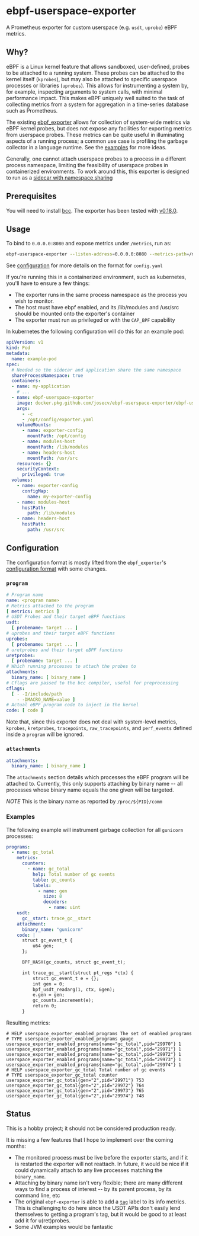 # ebpf-userspace-exporter

A Prometheus exporter for custom userspace (e.g. `usdt`, `uprobe`) eBPF metrics.

## Why?

eBPF is a Linux kernel feature that allows sandboxed, user-defined, probes to be attached to a running system.
These probes can be attached to the kernel itself (`kprobes`), but may also be attached to specific userspace processes or libraries (`uprobes`).
This allows for instrumenting a system by, for example, inspecting arguments to system calls, with minimal performance impact.
This makes eBPF uniquely well suited to the task of collecting metrics from a system for aggregation in a time-series database such as Prometheus.

The existing [ebpf_exporter](https://github.com/cloudflare/ebpf_exporter) allows for collection of system-wide metrics via eBPF kernel probes, but does not expose any facilities for exporting metrics from userspace probes.
These metrics can be quite useful in illuminating aspects of a running process; a common use case is profiling the garbage collector in a language runtime.
See the [examples](./examples) for more ideas.

Generally, one cannot attach userspace probes to a process in a different process namespace, limiting the feasibility of userspace probes in containerized environments.
To work around this, this exporter is designed to run as a [sidecar with namespace sharing](https://kubernetes.io/docs/tasks/configure-pod-container/share-process-namespace/)

## Prerequisites

You will need to install [bcc](https://github.com/iovisor/bcc/blob/master/INSTALL.md#source).
The exporter has been tested with [v0.18.0](https://github.com/iovisor/bcc/releases/tag/v0.18.0).

## Usage

To bind to `0.0.0.0:8080` and expose metrics under `/metrics`, run as:

```bash
ebpf-userspace-exporter --listen-address=0.0.0.0:8080 --metrics-path=/metrics --probe-config=/path/to/config.yaml
```

See [configuration](#configuration) for more details on the format for `config.yaml`

If you're running this in a containerized environment, such as kubernetes, you'll have to ensure a few things:

* The exporter runs in the same process namespace as the process you wish to monitor.
* The host must have ebpf enabled, and its /lib/modules and /usr/src should be mounted onto the exporter's container
* The exporter must run as privileged or with the `CAP_BPF` capability

In kubernetes the following configuration will do this for an example pod:

```yaml
apiVersion: v1
kind: Pod
metadata:
  name: example-pod
spec:
  # Needed so the sidecar and application share the same namespace
  shareProcessNamespace: true
  containers:
  - name: my-application
    # ...
  - name: ebpf-userspace-exporter
    image: docker.pkg.github.com/josecv/ebpf-userspace-exporter/ebpf-userspace-exporter:v0.0.1
    args:
      - -c
      - /opt/config/exporter.yaml
    volumeMounts:
      - name: exporter-config
        mountPath: /opt/config
      - name: modules-host
        mountPath: /lib/modules
      - name: headers-host
        mountPath: /usr/src
    resources: {}
    securityContext:
      privileged: true
  volumes:
    - name: exporter-config
      configMap:
        name: my-exporter-config
    - name: modules-host
      hostPath:
        path: /lib/modules
    - name: headers-host
      hostPath:
        path: /usr/src
```

## Configuration

The configuration format is mostly lifted from the `ebpf_exporter`'s [configuration format](https://github.com/cloudflare/ebpf_exporter#configuration) with some changes.


### `program`

```yaml
# Program name
name: <program name>
# Metrics attached to the program
[ metrics: metrics ]
# USDT Probes and their target eBPF functions
usdt:
  [ probename: target ... ]
# uprobes and their target eBPF functions
uprobes:
  [ probename: target ... ]
# uretprobes and their target eBPF functions
uretprobes:
  [ probename: target ... ]
# Which running processes to attach the probes to
attachments:
  binary_name: [ binary_name ]
# Cflags are passed to the bcc compiler, useful for preprocessing
cflags:
  [ - -I/include/path
    - -DMACRO_NAME=value ]
# Actual eBPF program code to inject in the kernel
code: [ code ]
```

Note that, since this exporter does not deal with system-level metrics, `kprobes`, `kretprobes`, `tracepoints`, `raw_tracepoints`, and `perf_events` defined inside a `program` will be ignored.

### `attachments`

```yaml
attachments:
  binary_name: [ binary_name ]
```

The `attachments` section details which processes the eBPF program will be attached to.
Currently, this only supports attaching by binary name -- all processes whose binary name equals the one given will be targeted.

*NOTE* This is the binary name as reported by `/proc/${PID}/comm`

### Examples

The following example will instrument garbage collection for all `gunicorn` processes:

```yaml
programs:
  - name: gc_total
    metrics:
      counters:
        - name: gc_total
          help: Total number of gc events
          table: gc_counts
          labels:
            - name: gen
              size: 8
              decoders:
                - name: uint
    usdt:
      gc__start: trace_gc__start
    attachment:
      binary_name: "gunicorn"
    code: |
      struct gc_event_t {
          u64 gen;
      };

      BPF_HASH(gc_counts, struct gc_event_t);

      int trace_gc__start(struct pt_regs *ctx) {
          struct gc_event_t e = {};
          int gen = 0;
          bpf_usdt_readarg(1, ctx, &gen);
          e.gen = gen;
          gc_counts.increment(e);
          return 0;
      }
```

Resulting metrics:

```
# HELP userspace_exporter_enabled_programs The set of enabled programs
# TYPE userspace_exporter_enabled_programs gauge
userspace_exporter_enabled_programs{name="gc_total",pid="29970"} 1
userspace_exporter_enabled_programs{name="gc_total",pid="29971"} 1
userspace_exporter_enabled_programs{name="gc_total",pid="29972"} 1
userspace_exporter_enabled_programs{name="gc_total",pid="29973"} 1
userspace_exporter_enabled_programs{name="gc_total",pid="29974"} 1
# HELP userspace_exporter_gc_total Total number of gc events
# TYPE userspace_exporter_gc_total counter
userspace_exporter_gc_total{gen="2",pid="29971"} 753
userspace_exporter_gc_total{gen="2",pid="29972"} 764
userspace_exporter_gc_total{gen="2",pid="29973"} 765
userspace_exporter_gc_total{gen="2",pid="29974"} 748
```

## Status

This is a hobby project; it should not be considered production ready.

It is missing a few features that I hope to implement over the coming months:

* The monitored process must be live before the exporter starts, and if it is restarted the exporter will not reattach. In future, it would be nice if it could dynamically attach to any live processes matching the `binary_name`.
* Attaching by binary name isn't very flexible; there are many different ways to find a process of interest -- by its parent process, by its command line, etc
* The original `ebpf-exporter` is able to add a [`tag`](https://github.com/cloudflare/ebpf_exporter#ebpf_exporter_ebpf_programs) label to its info metrics. This is challenging to do here since the USDT APIs don't easily lend themselves to getting a program's tag, but it would be good to at least add it for u(ret)probes.
* Some JVM examples would be fantastic
